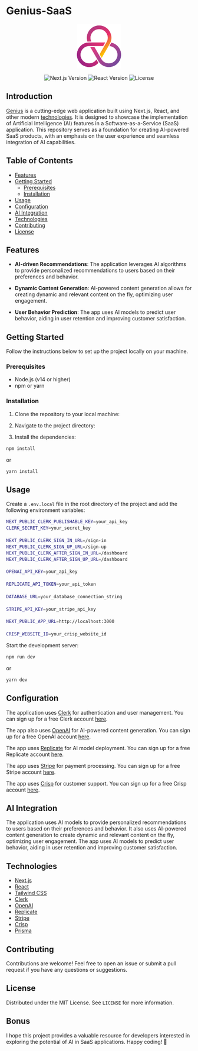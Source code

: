 # Genius-SaaS

<div align="center">
    <img src="public/logo.png" height="120px" width="120px"/>
</div>

<div align="center" >

![Next.js Version](https://img.shields.io/badge/Next.js-13-green)
![React Version](https://img.shields.io/badge/React-18-blue)
![License](https://img.shields.io/badge/license-MIT-orange)

</div>

## Introduction

[Genius](https://genius-saas.vercel.app) is a cutting-edge web application built using Next.js, React, and other modern [technologies](#technologies). It is designed to showcase the implementation of Artificial Intelligence (AI) features in a Software-as-a-Service (SaaS) application. This repository serves as a foundation for creating AI-powered SaaS products, with an emphasis on the user experience and seamless integration of AI capabilities.

## Table of Contents

-   [Features](#features)
-   [Getting Started](#getting-started)
    -   [Prerequisites](#prerequisites)
    -   [Installation](#installation)
-   [Usage](#usage)
-   [Configuration](#configuration)
-   [AI Integration](#ai-integration)
-   [Technologies](#technologies)
-   [Contributing](#contributing)
-   [License](#license)

## Features

-   **AI-driven Recommendations**: The application leverages AI algorithms to provide personalized recommendations to users based on their preferences and behavior.

-   **Dynamic Content Generation**: AI-powered content generation allows for creating dynamic and relevant content on the fly, optimizing user engagement.

-   **User Behavior Prediction**: The app uses AI models to predict user behavior, aiding in user retention and improving customer satisfaction.

## Getting Started

Follow the instructions below to set up the project locally on your machine.

### Prerequisites

-   Node.js (v14 or higher)
-   npm or yarn

### Installation

1. Clone the repository to your local machine:

2. Navigate to the project directory:

3. Install the dependencies:

```bash
npm install
```

or

```bash
yarn install
```

## Usage

Create a `.env.local` file in the root directory of the project and add the following environment variables:

```bash
NEXT_PUBLIC_CLERK_PUBLISHABLE_KEY=your_api_key
CLERK_SECRET_KEY=your_secret_key

NEXT_PUBLIC_CLERK_SIGN_IN_URL=/sign-in
NEXT_PUBLIC_CLERK_SIGN_UP_URL=/sign-up
NEXT_PUBLIC_CLERK_AFTER_SIGN_IN_URL=/dashboard
NEXT_PUBLIC_CLERK_AFTER_SIGN_UP_URL=/dashboard

OPENAI_API_KEY=your_api_key

REPLICATE_API_TOKEN=your_api_token

DATABASE_URL=your_database_connection_string

STRIPE_API_KEY=your_stripe_api_key

NEXT_PUBLIC_APP_URL=http://localhost:3000

CRISP_WEBSITE_ID=your_crisp_website_id

```

Start the development server:

```bash
npm run dev
```

or

```bash
yarn dev
```

## Configuration

The application uses [Clerk](https://clerk.dev/) for authentication and user management. You can sign up for a free Clerk account [here](https://dashboard.clerk.dev/).

The app also uses [OpenAI](https://openai.com/) for AI-powered content generation. You can sign up for a free OpenAI account [here](https://beta.openai.com/).

The app uses [Replicate](https://replicate.ai/) for AI model deployment. You can sign up for a free Replicate account [here](https://replicate.ai/).

The app uses [Stripe](https://stripe.com/) for payment processing. You can sign up for a free Stripe account [here](https://dashboard.stripe.com/register).

The app uses [Crisp](https://crisp.chat/) for customer support. You can sign up for a free Crisp account [here](https://crisp.chat/en/).

## AI Integration

The application uses AI models to provide personalized recommendations to users based on their preferences and behavior. It also uses AI-powered content generation to create dynamic and relevant content on the fly, optimizing user engagement. The app uses AI models to predict user behavior, aiding in user retention and improving customer satisfaction.

## Technologies

-   [Next.js](https://nextjs.org/)
-   [React](https://reactjs.org/)
-   [Tailwind CSS](https://tailwindcss.com/)
-   [Clerk](https://clerk.dev/)
-   [OpenAI](https://openai.com/)
-   [Replicate](https://replicate.ai/)
-   [Stripe](https://stripe.com/)
-   [Crisp](https://crisp.chat/)
-   [Prisma](https://www.prisma.io/)

## Contributing

Contributions are welcome! Feel free to open an issue or submit a pull request if you have any questions or suggestions.

## License

Distributed under the MIT License. See `LICENSE` for more information.

## Bonus

I hope this project provides a valuable resource for developers interested in exploring the potential of AI in SaaS applications. Happy coding! 🚀
